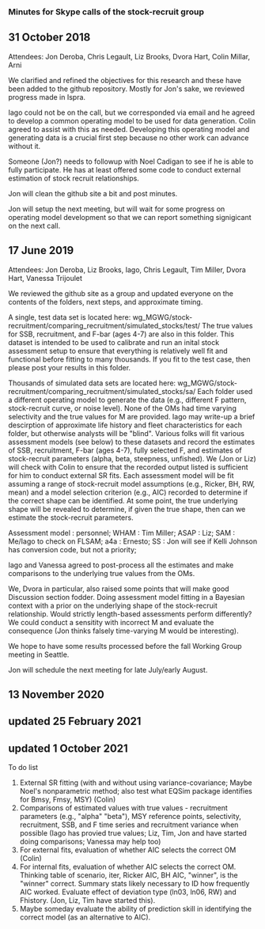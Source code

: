 ### Minutes for Skype calls of the stock-recruit group

## 31 October 2018
Attendees:   Jon Deroba, Chris Legault, Liz Brooks, Dvora Hart, Colin Millar, Arni

We clarified and refined the objectives for this research and these have been added to the github repository.  Mostly for Jon's sake, we reviewed progress made in Ispra.

Iago could not be on the call, but we corresponded via email and he agreed to develop a common operating model to be used for data generation.  Colin agreed to assist with this as needed.  Developing this operating model and generating data is a crucial first step because no other work can advance without it.

Someone (Jon?) needs to followup with Noel Cadigan to see if he is able to fully participate.  He has at least offered some code to conduct external estimation of stock recruit relationships.

Jon will clean the github site a bit and post minutes.

Jon will setup the next meeting, but will wait for some progress on operating model development so that we can report something signigicant on the next call.

## 17 June 2019
Attendees: Jon Deroba, Liz Brooks, Iago, Chris Legault, Tim Miller, Dvora Hart, Vanessa Trijoulet

We reviewed the github site as a group and updated everyone on the contents of the folders, next steps, and approximate timing.

A single, test data set is located here: wg_MGWG/stock-recruitment/comparing_recruitment/simulated_stocks/test/
The true values for SSB, recruitment, and F-bar (ages 4-7) are also in this folder.  This dataset is intended to be used to calibrate and run an inital stock assessment setup to ensure that everything is relatively well fit and functional before fitting to many thousands.  If you fit to the test case, then please post your results in this folder.

Thousands of simulated data sets are located here: wg_MGWG/stock-recruitment/comparing_recruitment/simulated_stocks/sa/
Each folder used a different operating model to generate the data (e.g., different F pattern, stock-recruit curve, or noise level).  None of the OMs had time varying selectivity and the true values for M are provided.  Iago may write-up a brief descirption of approximate life history and fleet characteristics for each folder, but otherwise analysts will be "blind".  Various folks will fit various assessment models (see below) to these datasets and record the estimates of SSB, recruitment, F-bar (ages 4-7), fully selected F, and estimates of stock-recruit parameters (alpha, beta, steepness, unfished).  We (Jon or Liz) will check with Colin to ensure that the recorded output listed is sufficient for him to conduct external SR fits.  Each assessment model will be fit assuming a range of stock-recruit model assumptions (e.g., Ricker, BH, RW, mean) and a model selection criterion (e.g., AIC) recorded to determine if the correct shape can be identified.  At some point, the true underlying shape will be revealed to determine, if given the true shape, then can we estimate the stock-recruit parameters.

Assessment model : personnel;
WHAM : Tim Miller;
ASAP : Liz;
SAM  : Me/Iago to check on FLSAM;
a4a  : Ernesto;
SS   : Jon will see if Kelli Johnson has conversion code, but not a priority;

Iago and Vanessa agreed to post-process all the estimates and make comparisons to the underlying true values from the OMs.

We, Dvora in particular, also raised some points that will make good Discussion section fodder.  Doing assessment model fitting in a Bayesian context with a prior on the underlying shape of the stock-recruit relationship.  Would strictly length-based assessments perform differently?  We could conduct a sensitity with incorrect M and evaluate the consequence (Jon thinks falsely time-varying M would be interesting).

We hope to have some results processed before the fall Working Group meeting in Seattle.

Jon will schedule the next meeting for late July/early August.

## 13 November 2020

## updated 25 February 2021

## updated 1 October 2021

To do list
1. External SR fitting (with and without using variance-covariance; Maybe Noel's nonparametric method; also test what EQSim package identifies for Bmsy, Fmsy, MSY) (Colin)
2. Comparisons of estimated values with true values - recruitment parameters (e.g., "alpha" "beta"), MSY reference points, selectivity, recruitment, SSB, and F time series and recruitment variance when possible (Iago has provied true values; Liz, Tim, Jon and have started doing comparisons; Vanessa may help too)
3. For external fits, evaluation of whether AIC selects the correct OM (Colin)
4. For internal fits, evaluation of whether AIC selects the correct OM. Thinking table of scenario, iter, Ricker AIC, BH AIC, "winner", is the "winner" correct. Summary stats likely necessary to ID how frequently AIC worked. Evaluate effect of deviation type (ln03, ln06, RW) and Fhistory.  (Jon, Liz, Tim have started this).
5. Maybe someday evaluate the ability of prediction skill in identifying the correct model (as an alternative to AIC).








